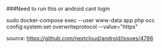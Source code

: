 ###Need to run this or android cant login

sudo docker-compose exec --user www-data app php occ config:system:set overwriteprotocol --value="https"


source: 
https://github.com/nextcloud/android/issues/4786
